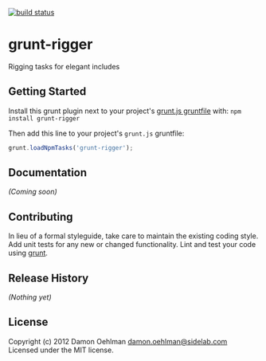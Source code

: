 [![build status](https://secure.travis-ci.org/DamonOehlman/grunt-rigger.png)](http://travis-ci.org/DamonOehlman/grunt-rigger)
# grunt-rigger

Rigging tasks for elegant includes

## Getting Started
Install this grunt plugin next to your project's [grunt.js gruntfile][getting_started] with: `npm install grunt-rigger`

Then add this line to your project's `grunt.js` gruntfile:

```javascript
grunt.loadNpmTasks('grunt-rigger');
```

[grunt]: https://github.com/cowboy/grunt
[getting_started]: https://github.com/cowboy/grunt/blob/master/docs/getting_started.md

## Documentation
_(Coming soon)_

## Contributing
In lieu of a formal styleguide, take care to maintain the existing coding style. Add unit tests for any new or changed functionality. Lint and test your code using [grunt][grunt].

## Release History
_(Nothing yet)_

## License
Copyright (c) 2012 Damon Oehlman <damon.oehlman@sidelab.com>  
Licensed under the MIT license.
